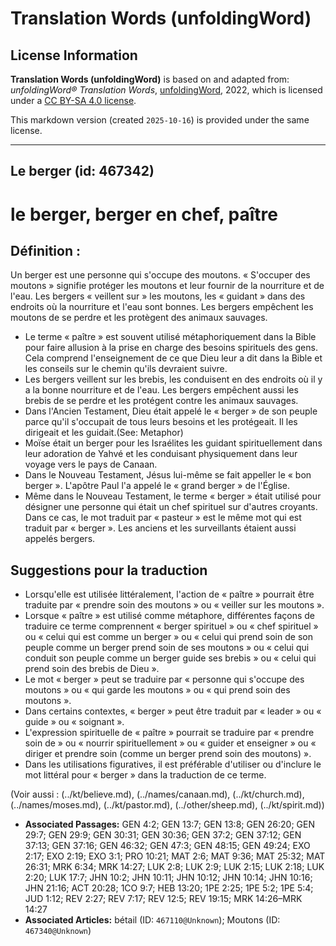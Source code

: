 # Translation Words (unfoldingWord)

## License Information

**Translation Words (unfoldingWord)** is based on and adapted from: _unfoldingWord® Translation Words_, [unfoldingWord](https://unfoldingword.org/utw), 2022, which is licensed under a [CC BY-SA 4.0 license](https://creativecommons.org/licenses/by-sa/4.0/legalcode.en).

This markdown version (created `2025-10-16`) is provided under the same license.



--------------------------------

## Le berger (id: 467342)

le berger, berger en chef, paître
=================================

Définition :
------------

Un berger est une personne qui s'occupe des moutons. « S'occuper des moutons » signifie protéger les moutons et leur fournir de la nourriture et de l'eau. Les bergers « veillent sur » les moutons, les « guidant » dans des endroits où la nourriture et l'eau sont bonnes. Les bergers empêchent les moutons de se perdre et les protègent des animaux sauvages.

* Le terme « paître » est souvent utilisé métaphoriquement dans la Bible pour faire allusion à la prise en charge des besoins spirituels des gens. Cela comprend l'enseignement de ce que Dieu leur a dit dans la Bible et les conseils sur le chemin qu'ils devraient suivre.
* Les bergers veillent sur les brebis, les conduisent en des endroits où il y a la bonne nourriture et de l'eau. Les bergers empêchent aussi les brebis de se perdre et les protégent contre les animaux sauvages.
* Dans l'Ancien Testament, Dieu était appelé le « berger » de son peuple parce qu'il s'occupait de tous leurs besoins et les protégeait. Il les dirigeait et les guidait.(See: Metaphor)
* Moïse était un berger pour les Israélites les guidant spirituellement dans leur adoration de Yahvé et les conduisant physiquement dans leur voyage vers le pays de Canaan.
* Dans le Nouveau Testament, Jésus lui\-même se fait appeller le « bon berger ». L'apôtre Paul l'a appelé le « grand berger » de l'Église.
* Même dans le Nouveau Testament, le terme « berger » était utilisé pour désigner une personne qui était un chef spirituel sur d'autres croyants. Dans ce cas, le mot traduit par « pasteur » est le même mot qui est traduit par « berger ». Les anciens et les surveillants étaient aussi appelés bergers.

Suggestions pour la traduction
------------------------------

* Lorsqu'elle est utilisée littéralement, l'action de « paître » pourrait être traduite par « prendre soin des moutons » ou « veiller sur les moutons ».
* Lorsque « paître » est utilisé comme métaphore, différentes façons de traduire ce terme comprennent « berger spirituel » ou « chef spirituel » ou « celui qui est comme un berger » ou « celui qui prend soin de son peuple comme un berger prend soin de ses moutons » ou « celui qui conduit son peuple comme un berger guide ses brebis » ou « celui qui prend soin des brebis de Dieu ».
* Le mot « berger » peut se traduire par « personne qui s'occupe des moutons » ou « qui garde les moutons » ou « qui prend soin des moutons ».
* Dans certains contextes, « berger » peut être traduit par « leader » ou « guide » ou « soignant ».
* L'expression spirituelle de « paître » pourrait se traduire par « prendre soin de » ou « nourrir spirituellement » ou « guider et enseigner » ou « diriger et prendre soin (comme un berger prend soin des moutons) ».
* Dans les utilisations figuratives, il est préférable d'utiliser ou d'inclure le mot littéral pour « berger » dans la traduction de ce terme.

(Voir aussi : (../kt/believe.md), (../names/canaan.md), (../kt/church.md), (../names/moses.md), (../kt/pastor.md), (../other/sheep.md), (../kt/spirit.md))

* **Associated Passages:** GEN 4:2; GEN 13:7; GEN 13:8; GEN 26:20; GEN 29:7; GEN 29:9; GEN 30:31; GEN 30:36; GEN 37:2; GEN 37:12; GEN 37:13; GEN 37:16; GEN 46:32; GEN 47:3; GEN 48:15; GEN 49:24; EXO 2:17; EXO 2:19; EXO 3:1; PRO 10:21; MAT 2:6; MAT 9:36; MAT 25:32; MAT 26:31; MRK 6:34; MRK 14:27; LUK 2:8; LUK 2:9; LUK 2:15; LUK 2:18; LUK 2:20; LUK 17:7; JHN 10:2; JHN 10:11; JHN 10:12; JHN 10:14; JHN 10:16; JHN 21:16; ACT 20:28; 1CO 9:7; HEB 13:20; 1PE 2:25; 1PE 5:2; 1PE 5:4; JUD 1:12; REV 2:27; REV 7:17; REV 12:5; REV 19:15; MRK 14:26–MRK 14:27
* **Associated Articles:** bétail (ID: `467110@Unknown`); Moutons (ID: `467340@Unknown`)

